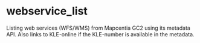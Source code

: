# webservice_list
Listing web services (WFS/WMS) from Mapcentia GC2 using its metadata API. Also links to KLE-online if the KLE-number is available in the metadata.
